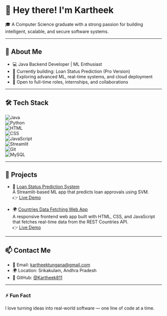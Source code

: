 # 👋 Hey there! I'm Kartheek

🎓 A Computer Science graduate with a strong passion for building intelligent, scalable, and secure software systems.

---

## 🚀 About Me

- 💻 Java Backend Developer | ML Enthusiast  
- 🎯 Currently building: Loan Status Prediction (Pro Version)  
- 🧠 Exploring advanced ML, real-time systems, and cloud deployment  
- 🌱 Open to full-time roles, internships, and collaborations

---

## 🛠️ Tech Stack

![Java](https://img.shields.io/badge/-Java-007396?style=flat&logo=java)  
![Python](https://img.shields.io/badge/-Python-3776AB?style=flat&logo=python)  
![HTML](https://img.shields.io/badge/-HTML5-E34F26?style=flat&logo=html5)  
![CSS](https://img.shields.io/badge/-CSS3-1572B6?style=flat&logo=css3)  
![JavaScript](https://img.shields.io/badge/-JavaScript-F7DF1E?style=flat&logo=javascript)  
![Streamlit](https://img.shields.io/badge/-Streamlit-FF4B4B?style=flat&logo=streamlit)  
![Git](https://img.shields.io/badge/-Git-F05032?style=flat&logo=git)  
![MySQL](https://img.shields.io/badge/-MySQL-4479A1?style=flat&logo=mysql)

---

## 🧩 Projects
- 🔮 [Loan Status Prediction System](https://github.com/Kartheek811/loan-status-prediction)  
  A Streamlit-based ML app that predicts loan approvals using SVM.  
  👉 [Live Demo](https://loan-status-prediction-system.streamlit.app/)

- 🌍 [Countries Data Fetching Web App](https://github.com/Kartheek811/Countries)  
  A responsive frontend web app built with HTML, CSS, and JavaScript that fetches real-time data from the REST Countries API.  
  👉 [Live Demo](https://countries-project-v1.netlify.app/)

---

## 📫 Contact Me

- 📧 Email: kartheektungana@gmail.com  
- 🌍 Location: Srikakulam, Andhra Pradesh  
- 🔗 GitHub: [@Kartheek811](https://github.com/Kartheek811)

---

### ⚡ Fun Fact

I love turning ideas into real-world software — one line of code at a time.

